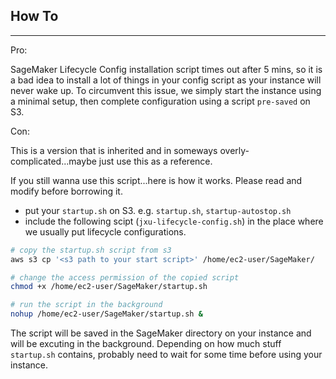 ## How To
---

Pro:

SageMaker Lifecycle Config installation script times out after 5 mins, so it is a bad idea to install a lot of things in your config script as your instance will never wake up. To circumvent this issue, we simply start the instance using a minimal setup, then complete configuration using a script `pre-saved` on S3.

Con:

This is a version that is inherited and in someways overly-complicated...maybe just use this as a reference. 


If you still wanna use this script...here is how it works. Please read and modify before borrowing it.

* put your `startup.sh` on S3. e.g. `startup.sh`, `startup-autostop.sh`
* include the following scipt (`jxu-lifecycle-config.sh`) in the place where we usually put lifecycle configurations.

```bash
# copy the startup.sh script from s3
aws s3 cp '<s3 path to your start script>' /home/ec2-user/SageMaker/

# change the access permission of the copied script
chmod +x /home/ec2-user/SageMaker/startup.sh

# run the script in the background
nohup /home/ec2-user/SageMaker/startup.sh &
```

The script will be saved in the SageMaker directory on your instance and will be excuting in the background. Depending on how much stuff `startup.sh` contains, probably need to wait for some time before using your instance.